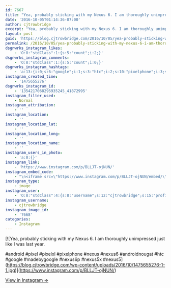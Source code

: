 ```yaml
---
id: 7667
title: "Yea, probably sticking with my Nexus 6. I am thoroughly unimpressed just like I was last year.\n\n#android #pixel #pixelxl #pixelphone #nexus #nexus6 #androidnougat #htc #google #madebygoogle #nexus6p #nexus5x #nexus5"
date: '2016-10-05T01:14:36-07:00'
author: cjtrowbridge
excerpt: "Yea, probably sticking with my Nexus 6. I am thoroughly unimpressed just like I was last year.\n\n#android #pixel #pixelxl #pixelphone #nexus #nexus6 #androidnougat #htc #google #madebygoogle #nexus6p #nexus5x #nexus5"
layout: post
guid: 'https://blog.cjtrowbridge.com/2016/10/05/yea-probably-sticking-with-my-nexus-6-i-am-thoroughly-unimpressed-just-like-i-was-last-year-android-pixel-pixelxl-pixelphone-nexus-nexus6-androidnougat-htc-google-madebygoogle-nexus6p/'
permalink: /2016/10/05/yea-probably-sticking-with-my-nexus-6-i-am-thoroughly-unimpressed-just-like-i-was-last-year-android-pixel-pixelxl-pixelphone-nexus-nexus6-androidnougat-htc-google-madebygoogle-nexus6p/
dsgnwrks_instagram_likes:
    - 'O:8:"stdClass":1:{s:5:"count";i:2;}'
dsgnwrks_instagram_comments:
    - 'O:8:"stdClass":1:{s:5:"count";i:0;}'
dsgnwrks_instagram_hashtags:
    - 'a:13:{i:0;s:6:"google";i:1;s:3:"htc";i:2;s:10:"pixelphone";i:3;s:5:"nexus";i:4;s:7:"nexus5x";i:5;s:12:"madebygoogle";i:6;s:6:"nexus5";i:7;s:13:"androidnougat";i:8;s:6:"nexus6";i:9;s:7:"nexus6p";i:10;s:7:"android";i:11;s:7:"pixelxl";i:12;s:5:"pixel";}'
instagram_created_time:
    - '1475655276'
dsgnwrks_instagram_id:
    - '1354217068295935245_41872995'
instagram_filter_used:
    - Normal
instagram_attribution:
    - ''
instagram_location:
    - ''
instagram_location_lat:
    - ''
instagram_location_long:
    - ''
instagram_location_name:
    - ''
instagram_users_in_photo:
    - 'a:0:{}'
instagram_link:
    - 'https://www.instagram.com/p/BLLJT-ojNUN/'
instagram_embed_code:
    - "\n<iframe src=\"https://www.instagram.com/p/BLLJT-ojNUN/embed/\" width=\"612\" height=\"710\" frameborder=\"0\" scrolling=\"no\" allowtransparency=\"true\" class=\"insta-image-embed\"></iframe>\n"
instagram_type:
    - image
instagram_user:
    - 'O:8:"stdClass":4:{s:8:"username";s:12:"cjtrowbridge";s:15:"profile_picture";s:96:"https://scontent.cdninstagram.com/t51.2885-19/s150x150/13724650_1188772791164794_142557231_a.jpg";s:2:"id";s:8:"41872995";s:9:"full_name";s:13:"CJ Trowbridge";}'
instagram_username:
    - cjtrowbridge
instagram_image_id:
    - '7668'
categories:
    - Instagram
---
```


[![Yea, probably sticking with my Nexus 6. I am thoroughly unimpressed just like I was last year.

#android #pixel #pixelxl #pixelphone #nexus #nexus6 #androidnougat #htc #google #madebygoogle #nexus6p #nexus5x #nexus5](https://blog.cjtrowbridge.com/wp-content/uploads/2016/10/1475655276-1-1.jpg)](https://www.instagram.com/p/BLLJT-ojNUN/)

[View in Instagram ⇒](https://www.instagram.com/p/BLLJT-ojNUN/)